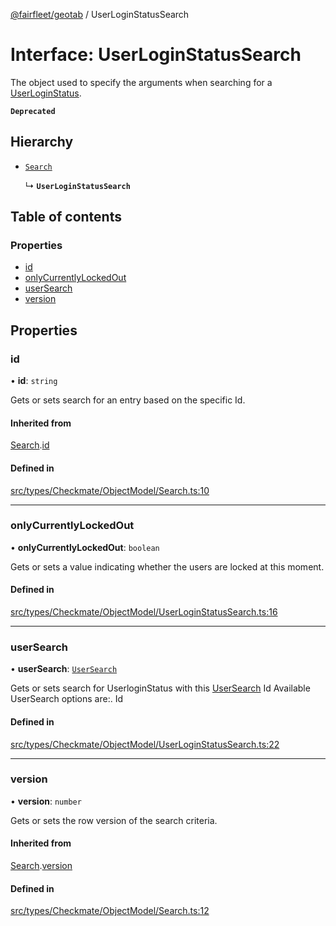 [@fairfleet/geotab](../README.md) / UserLoginStatusSearch

# Interface: UserLoginStatusSearch

The object used to specify the
 arguments when searching for a [UserLoginStatus](UserLoginStatus.md).

**`Deprecated`**

## Hierarchy

- [`Search`](Search.md)

  ↳ **`UserLoginStatusSearch`**

## Table of contents

### Properties

- [id](UserLoginStatusSearch.md#id)
- [onlyCurrentlyLockedOut](UserLoginStatusSearch.md#onlycurrentlylockedout)
- [userSearch](UserLoginStatusSearch.md#usersearch)
- [version](UserLoginStatusSearch.md#version)

## Properties

### id

• **id**: `string`

Gets or sets search for an entry based on the specific Id.

#### Inherited from

[Search](Search.md).[id](Search.md#id)

#### Defined in

[src/types/Checkmate/ObjectModel/Search.ts:10](https://github.com/fairfleet/geotab/blob/ff38bfc/src/types/Checkmate/ObjectModel/Search.ts#L10)

___

### onlyCurrentlyLockedOut

• **onlyCurrentlyLockedOut**: `boolean`

Gets or sets a value indicating whether the users are locked at this moment.

#### Defined in

[src/types/Checkmate/ObjectModel/UserLoginStatusSearch.ts:16](https://github.com/fairfleet/geotab/blob/ff38bfc/src/types/Checkmate/ObjectModel/UserLoginStatusSearch.ts#L16)

___

### userSearch

• **userSearch**: [`UserSearch`](UserSearch.md)

Gets or sets search for UserloginStatus with this [UserSearch](UserSearch.md) Id
 Available UserSearch options are:.
 <list><item><description>Id</description></item></list>

#### Defined in

[src/types/Checkmate/ObjectModel/UserLoginStatusSearch.ts:22](https://github.com/fairfleet/geotab/blob/ff38bfc/src/types/Checkmate/ObjectModel/UserLoginStatusSearch.ts#L22)

___

### version

• **version**: `number`

Gets or sets the row version of the search criteria.

#### Inherited from

[Search](Search.md).[version](Search.md#version)

#### Defined in

[src/types/Checkmate/ObjectModel/Search.ts:12](https://github.com/fairfleet/geotab/blob/ff38bfc/src/types/Checkmate/ObjectModel/Search.ts#L12)
